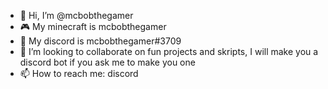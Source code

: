- 👋 Hi, I’m @mcbobthegamer
- 🎮 My minecraft is mcbobthegamer
- 🎈 My discord is mcbobthegamer#3709
- 💞️ I’m looking to collaborate on fun projects and skripts, I will make you a discord bot if you ask me to make you one
- 📫 How to reach me: discord
